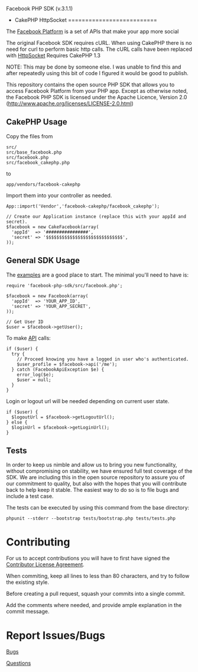 Facebook PHP SDK (v.3.1.1)
  + CakePHP HttpSocket
==========================

The [Facebook Platform](http://developers.facebook.com/) is
a set of APIs that make your app more social

The original Facebook SDK requires cURL. When using CakePHP there is no need for curl to perform basic http calls. The cURL calls have been replaced with [HttpSocket](http://book.cakephp.org/view/1517/HttpSocket)
  Requires CakePHP 1.3
  
NOTE: This may be done by someone else. I was unable to find this and after repeatedly using this bit of code I figured it would be good to publish.

This repository contains the open source PHP SDK that allows you to access Facebook Platform from your PHP app. Except as otherwise noted, the Facebook PHP SDK
is licensed under the Apache Licence, Version 2.0
(http://www.apache.org/licenses/LICENSE-2.0.html)


CakePHP Usage
-----

Copy the files from

    src/
    src/base_facebook.php
    src/facebook.php
    src/facebook_cakephp.php

to

    app/vendors/facebook-cakephp

Import them into your controller as needed.

    App::import('Vendor','facebook-cakephp/facebook_cakephp');
	
	// Create our Application instance (replace this with your appId and secret).
	$facebook = new CakeFacebook(array(
	  'appId'  => '################',
	  'secret' => '$$$$$$$$$$$$$$$$$$$$$$$$$$$$$',
	));


General SDK Usage
-----

The [examples][examples] are a good place to start. The minimal you'll need to
have is:

    require 'facebook-php-sdk/src/facebook.php';

    $facebook = new Facebook(array(
      'appId'  => 'YOUR_APP_ID',
      'secret' => 'YOUR_APP_SECRET',
    ));

    // Get User ID
    $user = $facebook->getUser();

To make [API][API] calls:

    if ($user) {
      try {
        // Proceed knowing you have a logged in user who's authenticated.
        $user_profile = $facebook->api('/me');
      } catch (FacebookApiException $e) {
        error_log($e);
        $user = null;
      }
    }

Login or logout url will be needed depending on current user state.

    if ($user) {
      $logoutUrl = $facebook->getLogoutUrl();
    } else {
      $loginUrl = $facebook->getLoginUrl();
    }

[examples]: http://github.com/facebook/facebook-php-sdk/blob/master/examples/example.php
[API]: http://developers.facebook.com/docs/api


Tests
-----

In order to keep us nimble and allow us to bring you new functionality, without
compromising on stability, we have ensured full test coverage of the SDK.
We are including this in the open source repository to assure you of our
commitment to quality, but also with the hopes that you will contribute back to
help keep it stable. The easiest way to do so is to file bugs and include a
test case.

The tests can be executed by using this command from the base directory:

    phpunit --stderr --bootstrap tests/bootstrap.php tests/tests.php


Contributing
===========
For us to accept contributions you will have to first have signed the [Contributor License Agreement](https://developers.facebook.com/opensource/cla).

When commiting, keep all lines to less than 80 characters, and try to follow the existing style.

Before creating a pull request, squash your commits into a single commit.

Add the comments where needed, and provide ample explanation in the commit message.


Report Issues/Bugs
===============
[Bugs](https://developers.facebook.com/bugs)

[Questions](http://facebook.stackoverflow.com)

